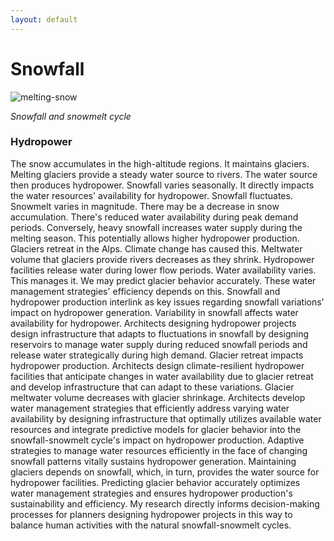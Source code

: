 ```yaml
---
layout: default
---
```

# Snowfall

![melting-snow](https://svs.gsfc.nasa.gov/vis/a010000/a011800/a011899/MeltingSnow.gif)

*Snowfall and snowmelt cycle*

### Hydropower

The snow accumulates in the high-altitude regions. It maintains glaciers. Melting glaciers provide a steady water source to rivers. The water source then produces hydropower. Snowfall varies seasonally. It directly impacts the water resources' availability for hydropower. Snowfall fluctuates. Snowmelt varies in magnitude. There may be a decrease in snow accumulation.
There's reduced water availability during peak demand periods. Conversely, heavy snowfall increases water supply during the melting season. This potentially allows higher hydropower production. Glaciers retreat in the Alps. Climate change has caused this. Meltwater volume that glaciers provide rivers decreases as they shrink. Hydropower facilities release water during lower flow periods. Water availability varies. This manages it. We may predict glacier behavior accurately. These water management strategies' efficiency depends on this.
Snowfall and hydropower production interlink as key issues regarding snowfall variations' impact on hydropower generation. Variability in snowfall affects water availability for hydropower. Architects designing hydropower projects design infrastructure that adapts to fluctuations in snowfall by designing reservoirs to manage water supply during reduced snowfall periods and release water strategically during high demand. Glacier retreat impacts hydropower production. Architects design climate-resilient hydropower facilities that anticipate changes in water availability due to glacier retreat and develop infrastructure that can adapt to these variations. Glacier meltwater volume decreases with glacier shrinkage. Architects develop water management strategies that efficiently address varying water availability by designing infrastructure that optimally utilizes available water resources and integrate predictive models for glacier behavior into the snowfall-snowmelt cycle's impact on hydropower production. Adaptive strategies to manage water resources efficiently in the face of changing snowfall patterns vitally sustains hydropower generation. Maintaining glaciers depends on snowfall, which, in turn, provides the water source for hydropower facilities. Predicting glacier behavior accurately optimizes water management strategies and ensures hydropower production's sustainability and efficiency. My research directly informs decision-making processes for planners designing hydropower projects in this way to balance human activities with the natural snowfall-snowmelt cycles.